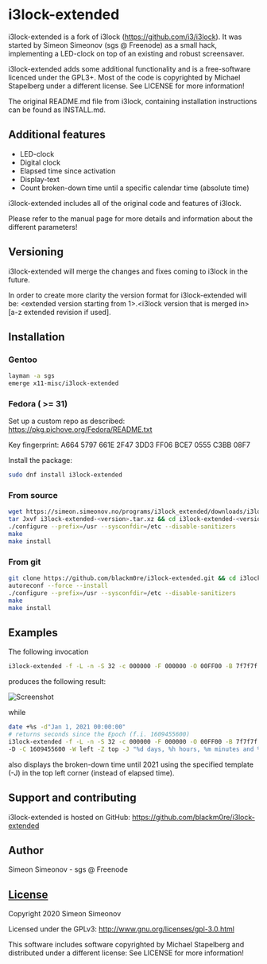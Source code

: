 # i3lock-extended

i3lock-extended is a fork of i3lock (https://github.com/i3/i3lock).
It was started by Simeon Simeonov (sgs @ Freenode) as a small hack, 
implementing a LED-clock on top of an existing and robust screensaver.

i3lock-extended adds some additional functionality and is a free-software
licenced under the GPL3+. Most of the code is copyrighted by Michael Stapelberg
under a different license. See LICENSE for more information\!

The original README.md file from i3lock, containing installation instructions
can be found as INSTALL.md.


## Additional features

- LED-clock
- Digital clock
- Elapsed time since activation
- Display-text
- Count broken-down time until a specific calendar time (absolute time)

i3lock-extended includes all of the original code and features of i3lock.

Please refer to the manual page for more details and information about the different parameters\!


## Versioning

i3lock-extended will merge the changes and fixes coming to i3lock in the
future.

In order to create more clarity the version format for i3lock-extended will be:
\<extended version starting from 1>.\<i3lock version that is merged in\>[a-z
extended revision if used].


## Installation

### Gentoo

   ```bash
   layman -a sgs
   emerge x11-misc/i3lock-extended
   ```


### Fedora ( >= 31)

Set up a custom repo as described: https://pkg.pichove.org/Fedora/README.txt

Key fingerprint: A664 5797 661E 2F47 3DD3  FF06 BCE7 0555 C3BB 08F7

Install the package:

   ```bash
   sudo dnf install i3lock-extended
   ```


### From source

   ```bash
   wget https://simeon.simeonov.no/programs/i3lock_extended/downloads/i3lock-extended-<version>.tar.xz
   tar Jxvf i3lock-extended-<version>.tar.xz && cd i3lock-extended-<version>
   ./configure --prefix=/usr --sysconfdir=/etc --disable-sanitizers
   make
   make install
   ```


### From git

   ```bash
   git clone https://github.com/blackm0re/i3lock-extended.git && cd i3lock-extended
   autoreconf --force --install
   ./configure --prefix=/usr --sysconfdir=/etc --disable-sanitizers
   make
   make install
   ```


## Examples

The following invocation

   ```bash
   i3lock-extended -f -L -n -S 32 -c 000000 -F 000000 -O 00FF00 -B 7f7f7f -R 7f7f7f -G 7f7f7f -D -E
   ```

produces the following result:

![Screenshot](https://simeon.simeonov.no/programs/i3lock_extended/screenshot.png)

while

   ```bash
   date +%s -d"Jan 1, 2021 00:00:00"
   # returns seconds since the Epoch (f.i. 1609455600)
   i3lock-extended -f -L -n -S 32 -c 000000 -F 000000 -O 00FF00 -B 7f7f7f -R 7f7f7f -G 7f7f7f \ 
   -D -C 1609455600 -W left -Z top -J "%d days, %h hours, %m minutes and %s seconds until 2021"
   ```

also displays the broken-down time until 2021 using the specified template (-J)
in the top left corner (instead of elapsed time).


## Support and contributing

i3lock-extended is hosted on GitHub: https://github.com/blackm0re/i3lock-extended


## Author

Simeon Simeonov - sgs @ Freenode


## [License](https://github.com/blackm0re/i3lock-extended/blob/master/LICENSE)

Copyright 2020 Simeon Simeonov

Licensed under the GPLv3: http://www.gnu.org/licenses/gpl-3.0.html

This software includes software copyrighted by Michael Stapelberg and
distributed under a different license: See LICENSE for more information!
